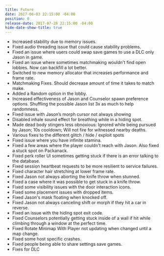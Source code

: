```yaml
---
title: Future
date: 2017-06-03 22:15:00 -04:00
position: 0
release-date: 2017-07-28 22:15:00 -04:00
hide-date-show-title: true
---
```


- Increased stability due to memory issues.
- Fixed audio threading issue that could cause stability problems.
- Fixed an issue where users could swap save games to use a DLC only Jason in game.
- Fixed an issue where sometimes matchmaking wouldn't find open lobbies. Now can backfill a lot better.
- Switched to new memory allocator that increases performance and frame rate.
- Matchmaking Fixes. Should decrease amount of time it takes to match make.
- Added a Random option in the lobby.
- Increased effectiveness of Jason and Counselor spawn preference options. Shuffling the possible Jason list 3x as much to help randomness.
- Fixed issue with Jason’s morph cursor not always showing
- Disabled inhale sound effect for breathing while in a hiding spot.
- Made dead body stingers less obnoxious: Ignored while being pursued by Jason; 10s cooldown; Will not fire for witnessed nearby deaths.
- Various fixes to the different glitch / hide / exploit spots
- Fixed issue where you have infinite stamina.
- Fixed a few areas where the player couldn't reach with Jason. Also fixed a stuck spot on Packanack.
- Fixed perk roller UI sometimes getting stuck if there is an error talking to the database.
- Fixed session heartbeat requests to be more resilient to service failures.
- Fixed character hair stretching at lower frame rate.
- Fixed Jason not always aborting the knife throw when stunned.
- Fixed a case where it was possible to get stuck in a knife throw.
- Fixed some visibility issues with the door interaction icons.
- Fixed some placement issues with dropped items.
- Fixed Jason's mask floating when knocked off.
- Fixed Jason not always canceling shift or morph if they hit a car in reverse.
- Fixed an issue with the hiding spot exit code.
- Fixed Counselors potentially getting stuck inside of a wall if hit while climbing through a window at the perfect time.
- Fixed Rotate Minimap With Player not updating when changed until a map change.
- Fixed some host specific crashes.
- Fixed people being able to share settings save games.
- Fixes for DLC
